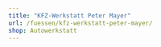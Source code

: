 ```yaml
---
title: "KFZ-Werkstatt Peter Mayer"
url: /fuessen/kfz-werkstatt-peter-mayer/
shop: Autowerkstatt
---
```

